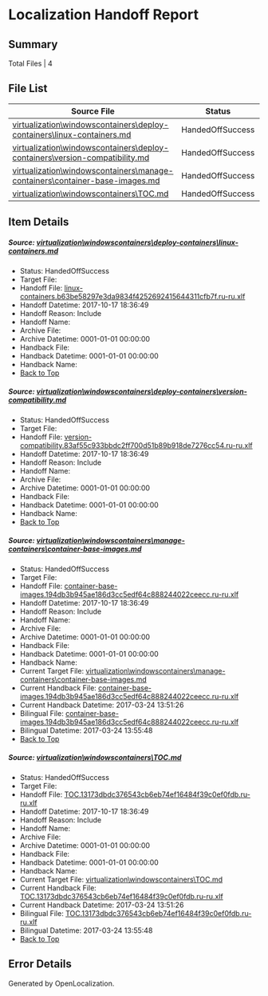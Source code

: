 # <a name='report-top'></a> Localization Handoff Report

## Summary
 Total Files | 4

## File List
 Source File | Status | Details 
 ----------- | ------ | ------- 
 [virtualization\windowscontainers\deploy-containers\linux-containers.md](https://github.com/Microsoft/Virtualization-Documentation-Private/blob/8ce23ca36f3dbae96a09f73d8c2f235943f8cd47/virtualization/windowscontainers/deploy-containers/linux-containers.md) | HandedOffSuccess | [Details](#74974069a1943e9f8fff1d2499a66c8fb5f83774277)
 [virtualization\windowscontainers\deploy-containers\version-compatibility.md](https://github.com/Microsoft/Virtualization-Documentation-Private/blob/8ce23ca36f3dbae96a09f73d8c2f235943f8cd47/virtualization/windowscontainers/deploy-containers/version-compatibility.md) | HandedOffSuccess | [Details](#30bbdae5c3e86e2c9c582a71871bee7f9cc4e895294)
 [virtualization\windowscontainers\manage-containers\container-base-images.md](https://github.com/Microsoft/Virtualization-Documentation-Private/blob/8ce23ca36f3dbae96a09f73d8c2f235943f8cd47/virtualization/windowscontainers/manage-containers/container-base-images.md) | HandedOffSuccess | [Details](#1c506016175a8be2608e10063a788d55aa792ce4306)
 [virtualization\windowscontainers\TOC.md](https://github.com/Microsoft/Virtualization-Documentation-Private/blob/8ce23ca36f3dbae96a09f73d8c2f235943f8cd47/virtualization/windowscontainers/TOC.md) | HandedOffSuccess | [Details](#1969ad71b90a113d41e2f6ee66c0c00c379df379405)

## Item Details
##### <a name='74974069a1943e9f8fff1d2499a66c8fb5f83774277'></a> Source: [virtualization\windowscontainers\deploy-containers\linux-containers.md](https://github.com/Microsoft/Virtualization-Documentation-Private/blob/8ce23ca36f3dbae96a09f73d8c2f235943f8cd47/virtualization/windowscontainers/deploy-containers/linux-containers.md)
* Status: HandedOffSuccess
* Target File: 
* Handoff File: [linux-containers.b63be58297e3da9834f4252692415644311cfb7f.ru-ru.xlf](https://github.com/MicrosoftDocs/Virtualization-Documentation-Private.handoff/blob/ac08b58cfcbc24c1eebcde5a5ce4a082a6b2ad0d/ol-handoff/MicrosoftDocs/Virtualization-Documentation-Private.ru-ru/live/linux-containers.b63be58297e3da9834f4252692415644311cfb7f.ru-ru.xlf)
* Handoff Datetime: 2017-10-17 18:36:49
* Handoff Reason: Include
* Handoff Name: 
* Archive File: 
* Archive Datetime: 0001-01-01 00:00:00
* Handback File: 
* Handback Datetime: 0001-01-01 00:00:00
* Handback Name: 
* [Back to Top](#report-top)

##### <a name='30bbdae5c3e86e2c9c582a71871bee7f9cc4e895294'></a> Source: [virtualization\windowscontainers\deploy-containers\version-compatibility.md](https://github.com/Microsoft/Virtualization-Documentation-Private/blob/8ce23ca36f3dbae96a09f73d8c2f235943f8cd47/virtualization/windowscontainers/deploy-containers/version-compatibility.md)
* Status: HandedOffSuccess
* Target File: 
* Handoff File: [version-compatibility.83af55c933bbdc2ff700d51b89b918de7276cc54.ru-ru.xlf](https://github.com/MicrosoftDocs/Virtualization-Documentation-Private.handoff/blob/ac08b58cfcbc24c1eebcde5a5ce4a082a6b2ad0d/ol-handoff/MicrosoftDocs/Virtualization-Documentation-Private.ru-ru/live/version-compatibility.83af55c933bbdc2ff700d51b89b918de7276cc54.ru-ru.xlf)
* Handoff Datetime: 2017-10-17 18:36:49
* Handoff Reason: Include
* Handoff Name: 
* Archive File: 
* Archive Datetime: 0001-01-01 00:00:00
* Handback File: 
* Handback Datetime: 0001-01-01 00:00:00
* Handback Name: 
* [Back to Top](#report-top)

##### <a name='1c506016175a8be2608e10063a788d55aa792ce4306'></a> Source: [virtualization\windowscontainers\manage-containers\container-base-images.md](https://github.com/Microsoft/Virtualization-Documentation-Private/blob/8ce23ca36f3dbae96a09f73d8c2f235943f8cd47/virtualization/windowscontainers/manage-containers/container-base-images.md)
* Status: HandedOffSuccess
* Target File: 
* Handoff File: [container-base-images.194db3b945ae186d3cc5edf64c888244022ceecc.ru-ru.xlf](https://github.com/MicrosoftDocs/Virtualization-Documentation-Private.handoff/blob/ac08b58cfcbc24c1eebcde5a5ce4a082a6b2ad0d/ol-handoff/MicrosoftDocs/Virtualization-Documentation-Private.ru-ru/live/container-base-images.194db3b945ae186d3cc5edf64c888244022ceecc.ru-ru.xlf)
* Handoff Datetime: 2017-10-17 18:36:49
* Handoff Reason: Include
* Handoff Name: 
* Archive File: 
* Archive Datetime: 0001-01-01 00:00:00
* Handback File: 
* Handback Datetime: 0001-01-01 00:00:00
* Handback Name: 
* Current Target File: [virtualization\windowscontainers\manage-containers\container-base-images.md](https://github.com/MicrosoftDocs/Virtualization-Documentation-Private.ru-ru/blob/acb5c88f6cafcc4ed2e300234c2f1a456634af10/virtualization/windowscontainers/manage-containers/container-base-images.md)
* Current Handback File: [container-base-images.194db3b945ae186d3cc5edf64c888244022ceecc.ru-ru.xlf](https://github.com/MicrosoftDocs/Virtualization-Documentation-Private.handback/blob/21bfd91373f92b540f1a914790bb4d09fe99bf58/ol-handback/Microsoft/Virtualization-Documentation-Private.ru-ru/live/container-base-images.194db3b945ae186d3cc5edf64c888244022ceecc.ru-ru.xlf)
* Current Handback Datetime: 2017-03-24 13:51:26
* Bilingual File: [container-base-images.194db3b945ae186d3cc5edf64c888244022ceecc.ru-ru.xlf](https://github.com/MicrosoftDocs/Virtualization-Documentation-Private.handback/blob/21bfd91373f92b540f1a914790bb4d09fe99bf58/ol-handback/Microsoft/Virtualization-Documentation-Private.ru-ru/live/container-base-images.194db3b945ae186d3cc5edf64c888244022ceecc.ru-ru.xlf)
* Bilingual Datetime: 2017-03-24 13:55:48
* [Back to Top](#report-top)

##### <a name='1969ad71b90a113d41e2f6ee66c0c00c379df379405'></a> Source: [virtualization\windowscontainers\TOC.md](https://github.com/Microsoft/Virtualization-Documentation-Private/blob/8ce23ca36f3dbae96a09f73d8c2f235943f8cd47/virtualization/windowscontainers/TOC.md)
* Status: HandedOffSuccess
* Target File: 
* Handoff File: [TOC.13173dbdc376543cb6eb74ef16484f39c0ef0fdb.ru-ru.xlf](https://github.com/MicrosoftDocs/Virtualization-Documentation-Private.handoff/blob/ac08b58cfcbc24c1eebcde5a5ce4a082a6b2ad0d/ol-handoff/MicrosoftDocs/Virtualization-Documentation-Private.ru-ru/live/TOC.13173dbdc376543cb6eb74ef16484f39c0ef0fdb.ru-ru.xlf)
* Handoff Datetime: 2017-10-17 18:36:49
* Handoff Reason: Include
* Handoff Name: 
* Archive File: 
* Archive Datetime: 0001-01-01 00:00:00
* Handback File: 
* Handback Datetime: 0001-01-01 00:00:00
* Handback Name: 
* Current Target File: [virtualization\windowscontainers\TOC.md](https://github.com/MicrosoftDocs/Virtualization-Documentation-Private.ru-ru/blob/acb5c88f6cafcc4ed2e300234c2f1a456634af10/virtualization/windowscontainers/TOC.md)
* Current Handback File: [TOC.13173dbdc376543cb6eb74ef16484f39c0ef0fdb.ru-ru.xlf](https://github.com/MicrosoftDocs/Virtualization-Documentation-Private.handback/blob/21bfd91373f92b540f1a914790bb4d09fe99bf58/ol-handback/Microsoft/Virtualization-Documentation-Private.ru-ru/live/TOC.13173dbdc376543cb6eb74ef16484f39c0ef0fdb.ru-ru.xlf)
* Current Handback Datetime: 2017-03-24 13:51:26
* Bilingual File: [TOC.13173dbdc376543cb6eb74ef16484f39c0ef0fdb.ru-ru.xlf](https://github.com/MicrosoftDocs/Virtualization-Documentation-Private.handback/blob/21bfd91373f92b540f1a914790bb4d09fe99bf58/ol-handback/Microsoft/Virtualization-Documentation-Private.ru-ru/live/TOC.13173dbdc376543cb6eb74ef16484f39c0ef0fdb.ru-ru.xlf)
* Bilingual Datetime: 2017-03-24 13:55:48
* [Back to Top](#report-top)


## Error Details

Generated by OpenLocalization.
